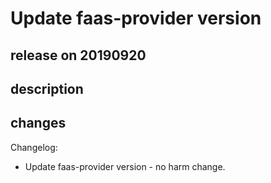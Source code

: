 # Update faas-provider version

## release on 20190920

## description

## changes

Changelog:

* Update faas-provider version - no harm change.

